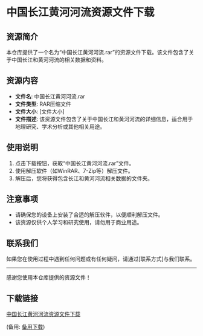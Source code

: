 # 中国长江黄河河流资源文件下载

## 资源简介

本仓库提供了一个名为“中国长江黄河河流.rar”的资源文件下载。该文件包含了关于中国长江和黄河河流的相关数据和资料。

## 资源内容

- **文件名**: 中国长江黄河河流.rar
- **文件类型**: RAR压缩文件
- **文件大小**: [文件大小]
- **文件描述**: 该资源文件包含了关于中国长江和黄河河流的详细信息，适合用于地理研究、学术分析或其他相关用途。

## 使用说明

1. 点击下载按钮，获取“中国长江黄河河流.rar”文件。
2. 使用解压软件（如WinRAR、7-Zip等）解压文件。
3. 解压后，您将获得包含长江和黄河河流相关数据的文件夹。

## 注意事项

- 请确保您的设备上安装了合适的解压软件，以便顺利解压文件。
- 该资源仅供个人学习和研究使用，请勿用于商业用途。

## 联系我们

如果您在使用过程中遇到任何问题或有任何疑问，请通过[联系方式]与我们联系。

---

感谢您使用本仓库提供的资源文件！

## 下载链接
[中国长江黄河河流资源文件下载](https://pan.quark.cn/s/459651d8f0cd) 

(备用: [备用下载](https://pan.baidu.com/s/1CW5H2t25KZOCuj1A4bYcgg?pwd=1234))
